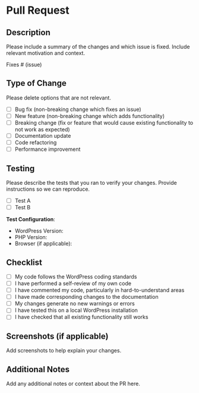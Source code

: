 # Pull Request

## Description
Please include a summary of the changes and which issue is fixed. Include relevant motivation and context.

Fixes # (issue)

## Type of Change
Please delete options that are not relevant.

- [ ] Bug fix (non-breaking change which fixes an issue)
- [ ] New feature (non-breaking change which adds functionality)
- [ ] Breaking change (fix or feature that would cause existing functionality to not work as expected)
- [ ] Documentation update
- [ ] Code refactoring
- [ ] Performance improvement

## Testing
Please describe the tests that you ran to verify your changes. Provide instructions so we can reproduce.

- [ ] Test A
- [ ] Test B

**Test Configuration**:
- WordPress Version:
- PHP Version:
- Browser (if applicable):

## Checklist
- [ ] My code follows the WordPress coding standards
- [ ] I have performed a self-review of my own code
- [ ] I have commented my code, particularly in hard-to-understand areas
- [ ] I have made corresponding changes to the documentation
- [ ] My changes generate no new warnings or errors
- [ ] I have tested this on a local WordPress installation
- [ ] I have checked that all existing functionality still works

## Screenshots (if applicable)
Add screenshots to help explain your changes.

## Additional Notes
Add any additional notes or context about the PR here.
